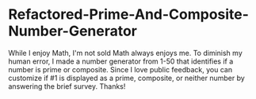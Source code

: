 # Refactored-Prime-And-Composite-Number-Generator
While I enjoy Math, I'm not sold Math always enjoys me. To diminish my human error, I made a number generator from 1-50 that identifies if a number is prime or composite. Since I love public feedback, you can customize if #1 is displayed as a prime, composite, or neither number by answering the brief survey. Thanks!
